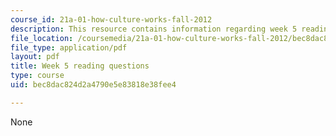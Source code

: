 ```yaml
---
course_id: 21a-01-how-culture-works-fall-2012
description: This resource contains information regarding week 5 reading questions.
file_location: /coursemedia/21a-01-how-culture-works-fall-2012/bec8dac824d2a4790e5e83818e38fee4_MIT21A_01F12_Wk_5_read_que.pdf
file_type: application/pdf
layout: pdf
title: Week 5 reading questions
type: course
uid: bec8dac824d2a4790e5e83818e38fee4

---
```

None